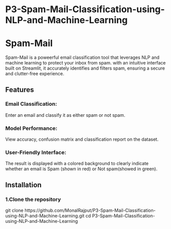# P3-Spam-Mail-Classification-using-NLP-and-Machine-Learning
<h1>Spam-Mail</h1>

<p>Spam-Mail is a poweerful email classification tool that leverages NLP and machine learning to protect your inbox from spam. with an intuitive interface built on Streamlit, it accurately identifies and filters spam, ensuring a secure and clutter-free experience.</p>

<h2>Features</h2>

<p><h3>Email Classification:</h3>Enter an email and classify it as either spam or not spam.<br>
  <h3>Model Performance:</h3>View accuracy, confusion matrix and classification report on the dataset. <br>
  <h3>User-Friendly Interface:</h3>The result is displayed with a colored background to clearly indicate whether an email is Spam (shown in red) or Not spam(showed in green).
</p>

<h2>Installation</h2>
<h3>1.Clone the repository</h3>
<p>git clone https://github.com/MonalRajput/P3-Spam-Mail-Classification-using-NLP-and-Machine-Learning.git cd P3-Spam-Mail-Classification-using-NLP-and-Machine-Learning</p>
